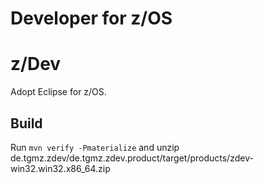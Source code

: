<!-- Copyright (c) 06.10.2023 Thomas Zierer -->
<!-- -->
<!-- This program and the accompanying materials are made -->
<!-- available under the terms of the Eclipse Public License 2.0 -->
<!-- which is available at https://www.eclipse.org/legal/epl-2.0/ -->
<!-- -->
<!-- SPDX-License-Identifier: EPL-2.0 -->

Developer for z/OS
===================

# z/Dev

Adopt Eclipse for z/OS.

## Build
Run `mvn verify -Pmaterialize` and unzip de.tgmz.zdev/de.tgmz.zdev.product/target/products/zdev-win32.win32.x86_64.zip
